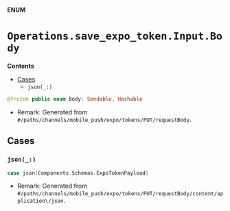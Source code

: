 **ENUM**

# `Operations.save_expo_token.Input.Body`

**Contents**

- [Cases](#cases)
  - `json(_:)`

```swift
@frozen public enum Body: Sendable, Hashable
```

- Remark: Generated from `#/paths/channels/mobile_push/expo/tokens/PUT/requestBody`.

## Cases
### `json(_:)`

```swift
case json(Components.Schemas.ExpoTokenPayload)
```

- Remark: Generated from `#/paths/channels/mobile_push/expo/tokens/PUT/requestBody/content/application\/json`.

